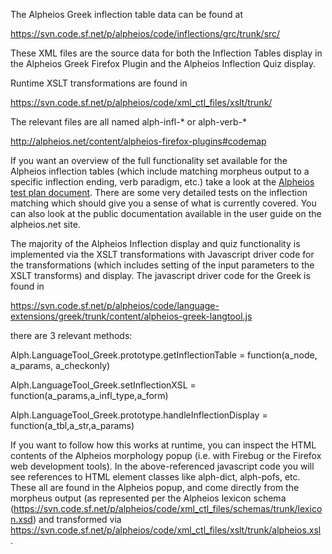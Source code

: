 The Alpheios Greek inflection table data can be found at

https://svn.code.sf.net/p/alpheios/code/inflections/grc/trunk/src/

These XML files are the source data for both the Inflection Tables display in the Alpheios Greek Firefox Plugin and the Alpheios Inflection Quiz display.

Runtime XSLT transformations are found in

https://svn.code.sf.net/p/alpheios/code/xml_ctl_files/xslt/trunk/

The relevant files are all named alph-infl-* or alph-verb-*

http://alpheios.net/content/alpheios-firefox-plugins#codemap

If you want an overview of the full functionality set available for the Alpheios inflection tables (which include matching morpheus output to a specific inflection ending, verb paradigm, etc.) take a look at the [Alpheios test plan document](tests/alpheiostestplan.pdf). There are some very detailed tests on the inflection matching which should give you a sense of what is currently covered. You can also look at the public documentation available in the user guide on the alpheios.net site.

The majority of the Alpheios Inflection display and quiz functionality is implemented via the XSLT transformations with Javascript driver code for the transformations (which includes setting of the input parameters to the XSLT transforms) and display.  The javascript driver code for the Greek is found in

https://svn.code.sf.net/p/alpheios/code/language-extensions/greek/trunk/content/alpheios-greek-langtool.js

there are 3 relevant methods:

Alph.LanguageTool_Greek.prototype.getInflectionTable = function(a_node, a_params, a_checkonly)

Alph.LanguageTool_Greek.setInflectionXSL = function(a_params,a_infl_type,a_form)

Alph.LanguageTool_Greek.prototype.handleInflectionDisplay = function(a_tbl,a_str,a_params)

If you want to follow how this works at runtime, you can inspect the HTML contents of the Alpheios morphology popup (i.e. with Firebug or the Firefox web development tools).  In the above-referenced javascript code you will see references to HTML element classes like alph-dict, alph-pofs, etc. These all are found in the Alpheios popup, and come directly from the morpheus output (as represented per the Alpheios lexicon schema (https://svn.code.sf.net/p/alpheios/code/xml_ctl_files/schemas/trunk/lexicon.xsd) and transformed via https://svn.code.sf.net/p/alpheios/code/xml_ctl_files/xslt/trunk/alpheios.xsl . 
